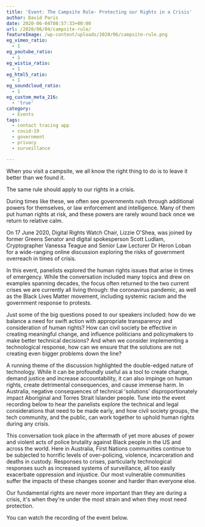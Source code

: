 ```yaml
---
title: 'Event: The Campsite Rule- Protecting our Rights in a Crisis'
author: David Paris
date: 2020-06-04T08:57:33+00:00
url: /2020/06/04/campsite-rule/
featureImage: /wp-content/uploads/2020/06/campsite-rule.png
eg_vimeo_ratio:
  - 1
eg_youtube_ratio:
  - 1
eg_wistia_ratio:
  - 1
eg_html5_ratio:
  - 1
eg_soundcloud_ratio:
  - 1
eg_custom_meta_216:
  - 'true'
category:
  - Events
tags:
  - contact tracing app
  - covid-19
  - government
  - privacy
  - surveillance

---
```

When you visit a campsite, we all know the right thing to do is to leave it better than we found it.

The same rule should apply to our rights in a crisis.

During times like these, we often see governments rush through additional powers for themselves, or law enforcement and intelligence. Many of them put human rights at risk, and these powers are rarely wound back once we return to relative calm.

On 17 June 2020, Digital Rights Watch Chair, Lizzie O'Shea, was joined by former Greens Senator and digital spokesperson Scott Ludlam, Cryptographer Vanessa Teague and Senior Law Lecturer Dr Heron Loban for a wide-ranging online discussion exploring the risks of government overreach in times of crisis.​

In this event, panelists explored the human rights issues that arise in times of emergency. While the conversation included many topics and drew on examples spanning decades, the focus often returned to the two current crises we are currently all living through: the coronavirus pandemic, as well as the Black Lives Matter movement, including systemic racism and the government response to protests.

Just some of the big questions posed to our speakers included: how do we balance a need for swift action with appropriate transparency and consideration of human rights? How can civil society be effective in creating meaningful change, and influence politicians and policymakers to make better technical decisions? And when we consider implementing a technological response, how can we ensure that the solutions are not creating even bigger problems down the line?

A running theme of the discussion highlighted the double-edged nature of technology. While it can be profoundly useful as a tool to create change, demand justice and increase accountability, it can also impinge on human rights, create detrimental consequences, and cause immense harm. In Australia, negative consequences of technical 'solutions' disproportionately impact Aboriginal and Torres Strait Islander people. Tune into the event recording below to hear the panelists explore the technical and legal considerations that need to be made early, and how civil society groups, the tech community, and the public, can work together to uphold human rights during any crisis.

This conversation took place in the aftermath of yet more abuses of power and violent acts of police brutality against Black people in the US and across the world. Here in Australia, First Nations communities continue to be subjected to horrific levels of over-policing, violence, incarceration and deaths in custody. Responses to crises, particularly technological responses such as increased systems of surveillance, all too easily exacerbate oppression and injustice. Our most vulnerable communities suffer the impacts of these changes sooner and harder than everyone else.

Our fundamental rights are never more important than they are during a crisis, it's when they're under the most strain and when they most need protection.

You can watch the recording of the event below.<figure class="wp-block-embed-youtube wp-block-embed is-type-video is-provider-youtube wp-embed-aspect-16-9 wp-has-aspect-ratio">

<div class="wp-block-embed__wrapper">
</div></figure>
